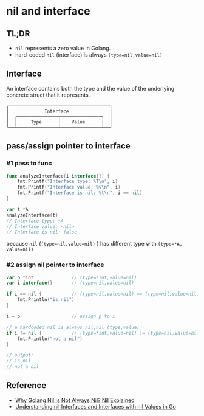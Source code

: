# nil and interface
## TL;DR
- `nil` represents a zero value in Golang.
- hard-coded `nil` (interface) is always `(type=nil,value=nil)` 

## Interface
An interface contains both the type and the value of the underlying concrete struct that it represents.
```
┌─────────────────────────────────────┐
│             Interface               │
│  ┌───────────────┬───────────────┐  │
│  │     Type      │    Value      │  │
└──┴───────────────┴───────────────┴──┘
```
## pass/assign pointer to interface

### #1 pass to func
```go
func analyzeInterface(i interface{}) {
    fmt.Printf("Interface type: %T\n", i)
    fmt.Printf("Interface value: %v\n", i)
    fmt.Printf("Interface is nil: %t\n", i == nil)
}

var t *A
analyzeInterface(t)
// Interface type: *A
// Interface value: <nil>
// Interface is nil: false
```
because `nil` (`(type=nil,value=nil)` ) has different type with `(type=*A, value=nil)`

### #2 assign nil pointer to interface 
```go
var p *int              // (type=*int,value=nil)
var i interface{}       // (type=nil,value=nil)

if i == nil {           // (type=nil,value=nil) == (type=nil,value=nil)
    fmt.Println("is nil") 
}

i = p                   // assign p to i

// a hardcoded nil is always nil,nil (type,value)
if i != nil {           // (type=*int,value=nil) != (type=nil,value=nil)
    fmt.Println("not a nil")
}

// output:
// is nil
// not a nil
```

## Reference
- [Why Golang Nil Is Not Always Nil? Nil Explained](https://codefibershq.com/blog/golang-why-nil-is-not-always-nil)
- [Understanding nil Interfaces and Interfaces with nil Values in Go](https://trstringer.com/go-nil-interface-and-interface-with-nil-concrete-value/)